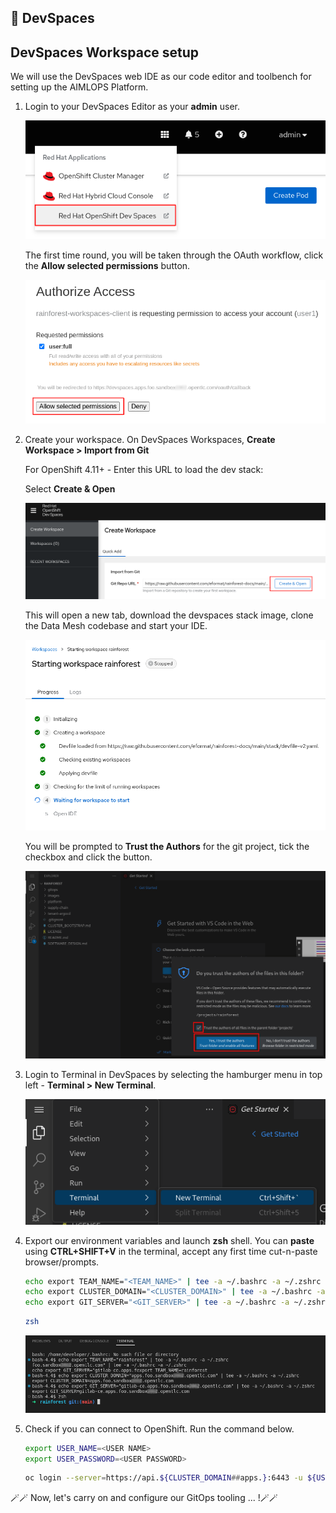## 🌲 DevSpaces
## DevSpaces Workspace setup

We will use the DevSpaces web IDE as our code editor and toolbench for setting up the AIMLOPS Platform.

1. Login to your DevSpaces Editor as your **admin** user.

   ![devspaces-link](./images/devspaces-link.png)

   The first time round, you will be taken through the OAuth workflow, click the **Allow selected permissions** button.

   ![devspaces-oauth](./images/devspaces-oauth.png)

2. Create your workspace. On DevSpaces Workspaces, **Create Workspace > Import from Git**

   <p class="warn">
   For OpenShift 4.11+ - Enter this URL to load the dev stack:</br>
   <span style="color:blue;"><a id=crw_dev_filelocation_4.11 href=""></a></span>
   </p>

   Select **Create & Open**

   ![devspaces-create](./images/devspaces-create.png)

   This will open a new tab, download the devspaces stack image, clone the Data Mesh codebase and start your IDE.

   ![devspaces-create](./images/devspaces-start.png)

   You will be prompted to **Trust the Authors** for the git project, tick the checkbox and click the button.

   ![devspaces-git-trust](./images/devspaces-git-trust.png)

3. Login to Terminal in DevSpaces by selecting the hamburger menu in top left - **Terminal > New Terminal**.

   ![devspaces-terminal](./images/devspaces-terminal.png)

4. Export our environment variables and launch **zsh** shell. You can **paste** using **CTRL+SHIFT+V** in the terminal, accept any first time cut-n-paste browser/prompts.
 
   ```bash
   echo export TEAM_NAME="<TEAM_NAME>" | tee -a ~/.bashrc -a ~/.zshrc 
   echo export CLUSTER_DOMAIN="<CLUSTER_DOMAIN>" | tee -a ~/.bashrc -a ~/.zshrc
   echo export GIT_SERVER="<GIT_SERVER>" | tee -a ~/.bashrc -a ~/.zshrc
   ```
   
   ```bash
   zsh
   ```

   ![devspaces-zsh](./images/devspaces-zsh.png)

5. Check if you can connect to OpenShift. Run the command below.

   ```bash
   export USER_NAME=<USER NAME>
   export USER_PASSWORD=<USER PASSWORD>
   ```

   ```bash
   oc login --server=https://api.${CLUSTER_DOMAIN##apps.}:6443 -u ${USER_NAME} -p ${USER_PASSWORD}
   ```

🪄🪄 Now, let's carry on and configure our GitOps tooling ... !🪄🪄
